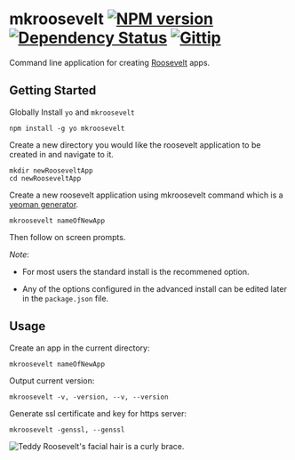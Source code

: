 mkroosevelt [![NPM version](https://badge.fury.io/js/mkroosevelt.png)](http://badge.fury.io/js/mkroosevelt) [![Dependency Status](https://gemnasium.com/kethinov/mkroosevelt.png)](https://gemnasium.com/kethinov/mkroosevelt) [![Gittip](http://img.shields.io/gittip/kethinov.png)](https://www.gittip.com/kethinov/)
===

Command line application for creating [Roosevelt](https://github.com/kethinov/roosevelt) apps.

Getting Started
---

Globally Install `yo` and `mkroosevelt`

```
npm install -g yo mkroosevelt
```

Create a new directory you would like the roosevelt application to be created in and navigate to it.

```
mkdir newRooseveltApp
cd newRooseveltApp
```

Create a new roosevelt application using mkroosevelt command which is a [yeoman generator](http://yeoman.io/).

```
mkroosevelt nameOfNewApp
```

Then follow on screen prompts.

*Note*:

* For most users the standard install is the recommened option.

* Any of the options configured in the advanced install can be edited later in the `package.json` file.

Usage
---

Create an app in the current directory:

```
mkroosevelt nameOfNewApp
```

Output current version:

```
mkroosevelt -v, -version, --v, --version
```

Generate ssl certificate and key for https server:

```
mkroosevelt -genssl, --genssl
```


![Teddy Roosevelt's facial hair is a curly brace.](https://raw.github.com/kethinov/mkroosevelt/master/sampleApp/statics/images/teddy.jpg "Teddy Roosevelt's facial hair is a curly brace.")